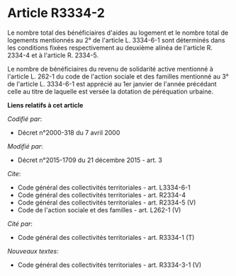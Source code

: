 # Article R3334-2

Le nombre total des bénéficiaires d'aides au logement et le nombre total de logements mentionnés au 2° de l'article L.
3334-6-1 sont déterminés dans les conditions fixées respectivement au deuxième alinéa de l'article R. 2334-4 et à l'article
R. 2334-5. 

Le nombre de bénéficiaires du revenu de solidarité active mentionné à l'article L. 262-1 du code de l'action sociale et des
familles mentionné au 3° de l'article L. 3334-6-1 est apprécié au 1er janvier de l'année précédant celle au titre de laquelle
est versée la dotation de péréquation urbaine.

**Liens relatifs à cet article**

_Codifié par_:

  - Décret n°2000-318 du 7 avril 2000

_Modifié par_:

  - Décret n°2015-1709 du 21 décembre 2015 - art. 3

_Cite_:

  - Code général des collectivités territoriales - art. L3334-6-1
  - Code général des collectivités territoriales - art. R2334-4
  - Code général des collectivités territoriales - art. R2334-5 (V)
  - Code de l'action sociale et des familles - art. L262-1 (V)

_Cité par_:

  - Code général des collectivités territoriales - art. R3334-1 (T)

_Nouveaux textes_:

  - Code général des collectivités territoriales - art. R3334-3-1 (V)

